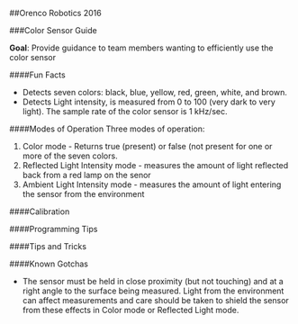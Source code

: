 ##Orenco Robotics 2016

###Color Sensor Guide

**Goal**: Provide guidance to team members wanting to efficiently use the color sensor

####Fun Facts
* Detects seven colors: black, blue, yellow, red, green, white, and brown. 
* Detects Light intensity, is measured from 0 to 100 (very dark to very light). The sample rate of the color sensor is 1 kHz/sec.

####Modes of Operation
Three modes of operation:
1. Color mode - Returns true (present) or false (not present for one or more of the seven colors.
2. Reflected Light Intensity mode - measures the amount of light reflected back from a red lamp on the senor
3. Ambient Light Intensity mode - measures the amount of light entering the sensor from the environment

####Calibration

####Programming Tips

####Tips and Tricks

####Known Gotchas
* The sensor must be held in close proximity (but not touching) and at a right angle to the surface being measured. Light from the environment can affect measurements and care should be taken to shield the sensor from these effects in Color mode or Reflected Light mode.
